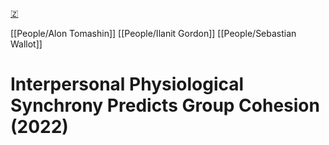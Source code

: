 [🇿](zotero://select/groups/5641742/items/3F6SNN8D)

[[People/Alon Tomashin]] [[People/Ilanit Gordon]] [[People/Sebastian Wallot]] 
# Interpersonal Physiological Synchrony Predicts Group Cohesion (2022)

